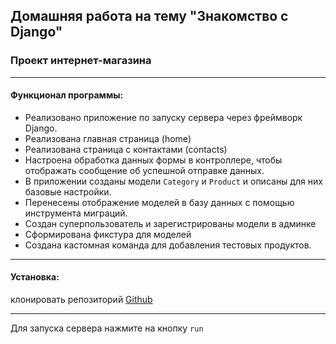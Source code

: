 ## Домашняя работа на тему "Знакомство с Django"
### Проект интернет-магазина

---
#### Функционал программы:
- Реализовано приложение по запуску сервера через фреймворк Django.
- Реализована главная страница (home)
- Реализована страница с контактами (contacts)
- Настроена обработка данных формы в контроллере, чтобы отображать сообщение об успешной отправке данных.
- В приложении созданы модели `Category` и `Product` и описаны для них базовые настройки.
- Перенесены отображение моделей в базу данных с помощью инструмента миграций.
- Создан суперпользователь и зарегистрированы модели в админке
- Сформирована фикстура для моделей
- Создана кастомная команда для добавления тестовых продуктов.

---
#### Установка:
клонировать репозиторий [Github](https://github.com/Ascon29/dz_22_online_store)

---

Для запуска сервера нажмите на кнопку `run`